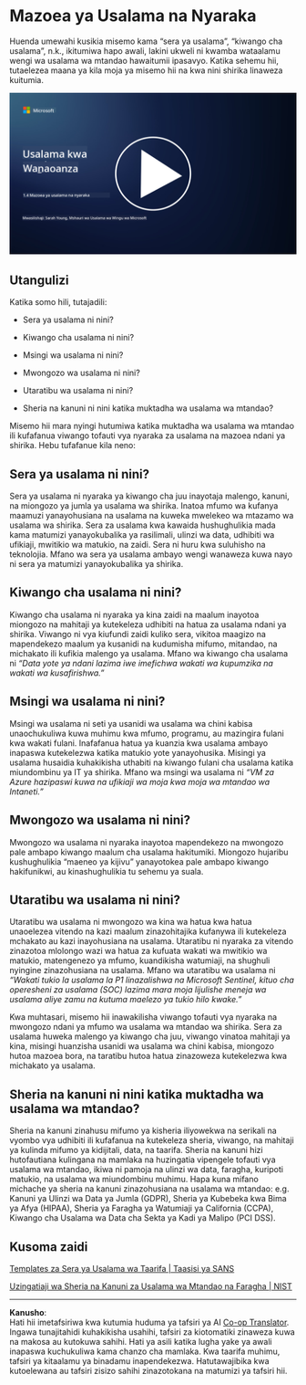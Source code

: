 <!--
CO_OP_TRANSLATOR_METADATA:
{
  "original_hash": "d33500902124e52870935bdce4546fcc",
  "translation_date": "2025-09-04T00:21:48+00:00",
  "source_file": "1.4 Security practices and documentation.md",
  "language_code": "sw"
}
-->
# Mazoea ya Usalama na Nyaraka

Huenda umewahi kusikia misemo kama “sera ya usalama”, “kiwango cha usalama”, n.k., ikitumiwa hapo awali, lakini ukweli ni kwamba wataalamu wengi wa usalama wa mtandao hawaitumii ipasavyo. Katika sehemu hii, tutaelezea maana ya kila moja ya misemo hii na kwa nini shirika linaweza kuitumia.

[![Tazama video](../../translated_images/1-4_placeholder.96b85847fe03e8db95eeaafc5e9bb46f99aaf0e926fff361e63852a0accc8397.sw.png)](https://learn-video.azurefd.net/vod/player?id=fb8667f3-a627-495a-9fa1-6a7aa9dcf07e)

## Utangulizi

Katika somo hili, tutajadili:

 - Sera ya usalama ni nini?
   
 - Kiwango cha usalama ni nini?

   

 - Msingi wa usalama ni nini?

   

 - Mwongozo wa usalama ni nini?
 - Utaratibu wa usalama ni nini?

   

 - Sheria na kanuni ni nini katika muktadha wa usalama wa mtandao?

Misemo hii mara nyingi hutumiwa katika muktadha wa usalama wa mtandao ili kufafanua viwango tofauti vya nyaraka za usalama na mazoea ndani ya shirika. Hebu tufafanue kila neno:

## Sera ya usalama ni nini?

Sera ya usalama ni nyaraka ya kiwango cha juu inayotaja malengo, kanuni, na miongozo ya jumla ya usalama wa shirika. Inatoa mfumo wa kufanya maamuzi yanayohusiana na usalama na kuweka mwelekeo wa mtazamo wa usalama wa shirika. Sera za usalama kwa kawaida hushughulikia mada kama matumizi yanayokubalika ya rasilimali, ulinzi wa data, udhibiti wa ufikiaji, mwitikio wa matukio, na zaidi. Sera ni huru kwa suluhisho na teknolojia. Mfano wa sera ya usalama ambayo wengi wanaweza kuwa nayo ni sera ya matumizi yanayokubalika ya shirika.

## Kiwango cha usalama ni nini?

Kiwango cha usalama ni nyaraka ya kina zaidi na maalum inayotoa miongozo na mahitaji ya kutekeleza udhibiti na hatua za usalama ndani ya shirika. Viwango ni vya kiufundi zaidi kuliko sera, vikitoa maagizo na mapendekezo maalum ya kusanidi na kudumisha mifumo, mitandao, na michakato ili kufikia malengo ya usalama. Mfano wa kiwango cha usalama ni _“Data yote ya ndani lazima iwe imefichwa wakati wa kupumzika na wakati wa kusafirishwa.”_

## Msingi wa usalama ni nini?

Msingi wa usalama ni seti ya usanidi wa usalama wa chini kabisa unaochukuliwa kuwa muhimu kwa mfumo, programu, au mazingira fulani kwa wakati fulani. Inafafanua hatua ya kuanzia kwa usalama ambayo inapaswa kutekelezwa katika matukio yote yanayohusika. Misingi ya usalama husaidia kuhakikisha uthabiti na kiwango fulani cha usalama katika miundombinu ya IT ya shirika. Mfano wa msingi wa usalama ni _“VM za Azure hazipaswi kuwa na ufikiaji wa moja kwa moja wa mtandao wa Intaneti.”_

## Mwongozo wa usalama ni nini?

Mwongozo wa usalama ni nyaraka inayotoa mapendekezo na mwongozo pale ambapo kiwango maalum cha usalama hakitumiki. Miongozo hujaribu kushughulikia “maeneo ya kijivu” yanayotokea pale ambapo kiwango hakifunikwi, au kinashughulikia tu sehemu ya suala.

## Utaratibu wa usalama ni nini?

Utaratibu wa usalama ni mwongozo wa kina wa hatua kwa hatua unaoelezea vitendo na kazi maalum zinazohitajika kufanywa ili kutekeleza mchakato au kazi inayohusiana na usalama. Utaratibu ni nyaraka za vitendo zinazotoa mlolongo wazi wa hatua za kufuata wakati wa mwitikio wa matukio, matengenezo ya mfumo, kuandikisha watumiaji, na shughuli nyingine zinazohusiana na usalama. Mfano wa utaratibu wa usalama ni _“Wakati tukio la usalama la P1 linazalishwa na Microsoft Sentinel, kituo cha operesheni za usalama (SOC) lazima mara moja lijulishe meneja wa usalama aliye zamu na kutuma maelezo ya tukio hilo kwake.”_

Kwa muhtasari, misemo hii inawakilisha viwango tofauti vya nyaraka na mwongozo ndani ya mfumo wa usalama wa mtandao wa shirika. Sera za usalama huweka malengo ya kiwango cha juu, viwango vinatoa mahitaji ya kina, misingi huanzisha usanidi wa usalama wa chini kabisa, miongozo hutoa mazoea bora, na taratibu hutoa hatua zinazoweza kutekelezwa kwa michakato ya usalama.

## Sheria na kanuni ni nini katika muktadha wa usalama wa mtandao?

Sheria na kanuni zinahusu mifumo ya kisheria iliyowekwa na serikali na vyombo vya udhibiti ili kufafanua na kutekeleza sheria, viwango, na mahitaji ya kulinda mifumo ya kidijitali, data, na taarifa. Sheria na kanuni hizi hutofautiana kulingana na mamlaka na huzingatia vipengele tofauti vya usalama wa mtandao, ikiwa ni pamoja na ulinzi wa data, faragha, kuripoti matukio, na usalama wa miundombinu muhimu. Hapa kuna mifano michache ya sheria na kanuni zinazohusiana na usalama wa mtandao: e.g. Kanuni ya Ulinzi wa Data ya Jumla (GDPR), Sheria ya Kubebeka kwa Bima ya Afya (HIPAA), Sheria ya Faragha ya Watumiaji ya California (CCPA), Kiwango cha Usalama wa Data cha Sekta ya Kadi ya Malipo (PCI DSS).

## Kusoma zaidi

[Templates za Sera ya Usalama wa Taarifa | Taasisi ya SANS](https://www.sans.org/information-security-policy/)

[Uzingatiaji wa Sheria na Kanuni za Usalama wa Mtandao na Faragha | NIST](https://www.nist.gov/mep/cybersecurity-resources-manufacturers/compliance-cybersecurity-and-privacy-laws-and-regulations)

---

**Kanusho**:  
Hati hii imetafsiriwa kwa kutumia huduma ya tafsiri ya AI [Co-op Translator](https://github.com/Azure/co-op-translator). Ingawa tunajitahidi kuhakikisha usahihi, tafsiri za kiotomatiki zinaweza kuwa na makosa au kutokuwa sahihi. Hati ya asili katika lugha yake ya awali inapaswa kuchukuliwa kama chanzo cha mamlaka. Kwa taarifa muhimu, tafsiri ya kitaalamu ya binadamu inapendekezwa. Hatutawajibika kwa kutoelewana au tafsiri zisizo sahihi zinazotokana na matumizi ya tafsiri hii.